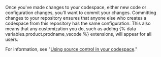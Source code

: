 Once you've made changes to your codespace, either new code or configuration changes, you'll want to commit your changes. Committing changes to your repository ensures that anyone else who creates a codespace from this repository has the same configuration. This also means that any customization you do, such as adding {% data variables.product.prodname_vscode %} extensions, will appear for all users.

For information, see "[Using source control in your codespace](/codespaces/developing-in-codespaces/using-source-control-in-your-codespace#committing-your-changes)."
